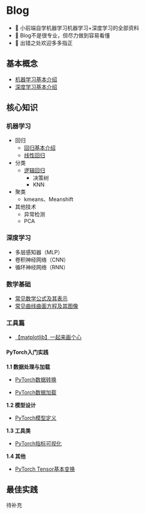 # Blog
- 🤖️ 小前端自学机器学习机器学习+深度学习的全部资料
- 🧠 Blog不是很专业，但尽力做到容易看懂
- 🙏 出错之处欢迎多多指正


## 基本概念

- [机器学习基本介绍](./articles/机器学习/机器学习基本介绍.md)
- [深度学习基本介绍](./articles/深度学习/深度学习基本介绍.md)

## 核心知识
### 机器学习 
- 回归
    - [回归基本介绍](./articles/机器学习/回归基本介绍.md)
    - [线性回归](./articles/机器学习/线性回归.md)
- 分类
  - [逻辑回归](./articles/机器学习/分类/逻辑回归/逻辑回归基础概念(1).md)
    - 决策树
    - KNN
- 聚类
    - kmeans、Meanshift
- 其他技术
    - 异常检测
    - PCA
### 深度学习
- 多层感知器（MLP）
- 卷积神经网络（CNN）
- 循环神经网络（RNN）
### 数学基础
- [常见数学公式及其表示](./articles/数学基础/常见数学公式及其表示.ipynb)
- [常见曲线曲面方程及其图像](./articles/数学基础/常见数学公式及其表示.ipynb)

### 工具篇
- [【matplotlib】一起来画个心](./articles/工具篇/【matplotlib】一起来画个心.ipynb)

#### PyTorch入门实践

**1.1 数据处理与加载**

- [PyTorch数据转换](./articles/深度学习/PyTorch入门实践/PyTorch数据转换.md)

- [PyTorch数据加载](./articles/深度学习/PyTorch入门实践/PyTorch数据加载.md)

**1.2 模型设计**

- [PyTorch模型定义](./articles/深度学习/PyTorch入门实践/PyTorch模型定义.md)

**1.3 工具类**
- [PyTorch指标可视化](./articles/深度学习/PyTorch入门实践/PyTorch指标可视化.md)

**1.4 其他**
- [PyTorch Tensor基本变换](./articles/深度学习/PyTorch入门实践/tensor基本变换.md)


## 最佳实践
待补充